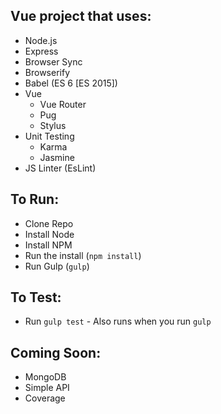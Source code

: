 
## Vue project that uses:
* Node.js
* Express
* Browser Sync
* Browserify
* Babel (ES 6 [ES 2015])
* Vue
  * Vue Router
  * Pug
  * Stylus
* Unit Testing
  * Karma
  * Jasmine
* JS Linter (EsLint)

## To Run:
* Clone Repo
* Install Node
* Install NPM
* Run the install (`npm install`)
* Run Gulp (`gulp`)

## To Test:
* Run `gulp test` - Also runs when you run `gulp`

## Coming Soon:
* MongoDB
* Simple API
* Coverage